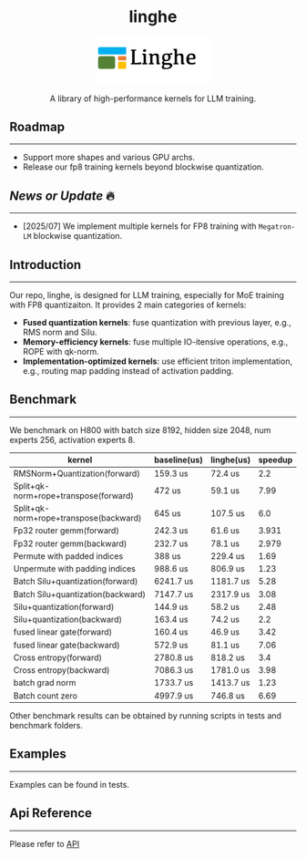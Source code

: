 

<h1 align="center"> linghe </h1>

<div style="text-align: center;">
<img src="docs/linghe.png" alt="Logo" width="200">
</div>
  
<p align="center">
   A library of high-performance kernels for LLM training.
</p>



## Roadmap ##
---

- Support more shapes and various GPU archs.
- Release our fp8 training kernels beyond blockwise quantization.

## *News or Update* 🔥
---
- [2025/07] We implement multiple kernels for FP8 training with `Megatron-LM` blockwise quantization. 


## Introduction
---
Our repo, linghe, is designed for LLM training, especially for MoE training with FP8 quantizaiton. It provides 2 main categories of kernels:

- **Fused quantization kernels**: fuse quantization with previous layer, e.g., RMS norm and Silu.
- **Memory-efficiency kernels**: fuse multiple IO-itensive operations, e.g., ROPE with qk-norm.
- **Implementation-optimized kernels**: use efficient triton implementation, e.g., routing map padding instead of activation padding.


## Benchmark
---
We benchmark on H800 with batch size 8192, hidden size 2048, num experts 256, activation experts 8.

| kernel | baseline(us) | linghe(us) | speedup |
|--------|--------------|------------|---------|
| RMSNorm+Quantization(forward) | 159.3 us | 72.4 us    | 2.2 |
| Split+qk-norm+rope+transpose(forward) | 472 us | 59.1 us    | 7.99 |
| Split+qk-norm+rope+transpose(backward) | 645 us | 107.5 us   | 6.0 |
| Fp32 router gemm(forward) | 242.3 us | 61.6 us    | 3.931 |
| Fp32 router gemm(backward) | 232.7 us | 78.1 us    | 2.979 |
| Permute with padded indices | 388 us | 229.4 us   | 1.69 |
| Unpermute with padding indices | 988.6 us | 806.9 us   | 1.23 |
| Batch Silu+quantization(forward) | 6241.7 us | 1181.7 us  | 5.28 |
| Batch Silu+quantization(backward) | 7147.7 us | 2317.9 us  | 3.08 |
| Silu+quantization(forward) | 144.9 us | 58.2 us    | 2.48 |
| Silu+quantization(backward) | 163.4 us | 74.2 us    | 2.2 |
| fused linear gate(forward) | 160.4 us | 46.9 us    | 3.42 |
| fused linear gate(backward) | 572.9 us | 81.1 us    | 7.06 |
| Cross entropy(forward) | 2780.8 us | 818.2 us   | 3.4 |
| Cross entropy(backward) | 7086.3 us | 1781.0 us  | 3.98 |
| batch grad norm | 1733.7 us | 1413.7 us  | 1.23 | 
| Batch count zero | 4997.9 us | 746.8 us   | 6.69 | 

Other benchmark results can be obtained by running scripts in tests and benchmark folders.

## Examples
---

Examples can be found in tests.

## Api Reference
---

Please refer to [API](https://inclusionai.github.io/linghe/)